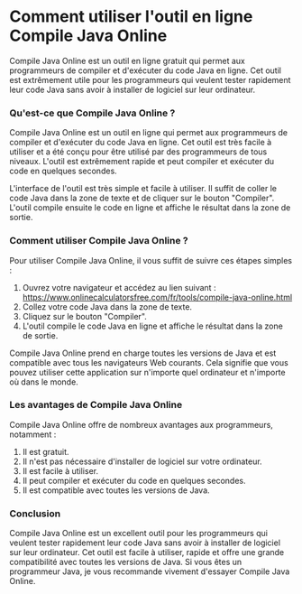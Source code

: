 Comment utiliser l'outil en ligne Compile Java Online
=====================================================

Compile Java Online est un outil en ligne gratuit qui permet aux programmeurs de compiler et d'exécuter du code Java en ligne. Cet outil est extrêmement utile pour les programmeurs qui veulent tester rapidement leur code Java sans avoir à installer de logiciel sur leur ordinateur.

### Qu'est-ce que Compile Java Online ?

Compile Java Online est un outil en ligne qui permet aux programmeurs de compiler et d'exécuter du code Java en ligne. Cet outil est très facile à utiliser et a été conçu pour être utilisé par des programmeurs de tous niveaux. L'outil est extrêmement rapide et peut compiler et exécuter du code en quelques secondes.

L'interface de l'outil est très simple et facile à utiliser. Il suffit de coller le code Java dans la zone de texte et de cliquer sur le bouton "Compiler". L'outil compile ensuite le code en ligne et affiche le résultat dans la zone de sortie.

### Comment utiliser Compile Java Online ?

Pour utiliser Compile Java Online, il vous suffit de suivre ces étapes simples :

1. Ouvrez votre navigateur et accédez au lien suivant : <https://www.onlinecalculatorsfree.com/fr/tools/compile-java-online.html>
2. Collez votre code Java dans la zone de texte.
3. Cliquez sur le bouton "Compiler".
4. L'outil compile le code Java en ligne et affiche le résultat dans la zone de sortie.

Compile Java Online prend en charge toutes les versions de Java et est compatible avec tous les navigateurs Web courants. Cela signifie que vous pouvez utiliser cette application sur n'importe quel ordinateur et n'importe où dans le monde.

### Les avantages de Compile Java Online

Compile Java Online offre de nombreux avantages aux programmeurs, notamment :

1. Il est gratuit.
2. Il n'est pas nécessaire d'installer de logiciel sur votre ordinateur.
3. Il est facile à utiliser.
4. Il peut compiler et exécuter du code en quelques secondes.
5. Il est compatible avec toutes les versions de Java.

### Conclusion

Compile Java Online est un excellent outil pour les programmeurs qui veulent tester rapidement leur code Java sans avoir à installer de logiciel sur leur ordinateur. Cet outil est facile à utiliser, rapide et offre une grande compatibilité avec toutes les versions de Java. Si vous êtes un programmeur Java, je vous recommande vivement d'essayer Compile Java Online.